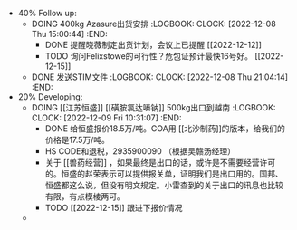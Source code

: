 - 40% Follow up:
	- DOING 400kg Azasure出货安排
	  :LOGBOOK:
	  CLOCK: [2022-12-08 Thu 15:00:44]
	  :END:
		- DONE 提醒晓薇制定出货计划，会议上已提醒 [[2022-12-12]]
		- TODO 询问Felixstowe的可行性？危包证预计最快16号好。 [[2022-12-15]]
	- DONE 发送STIM文件
	  :LOGBOOK:
	  CLOCK: [2022-12-08 Thu 21:04:14]
	  :END:
- 20% Developing:
	- DOING [[江苏恒盛]] [[磺胺氯达嗪钠]] 500kg出口到越南
	  :LOGBOOK:
	  CLOCK: [2022-12-09 Fri 10:31:07]
	  :END:
		- DONE 给恒盛报价18.5万/吨。COA用 [[北沙制药]]的版本，给我们的价格是17.5万/吨。
		- HS CODE和退税，2935900090 （根据吴赣汤经理）
		- 关于 [[兽药经营]] ，如果最终是出口的话，或许是不需要经营许可的。恒盛的赵荣表示可以提供报关单，证明我们是出口用的。国邦、恒盛都这么说，但没有明文规定。小雷查到的关于出口的讯息也比较有限，有点模棱两可。
		- TODO [[2022-12-15]] 跟进下报价情况
	-